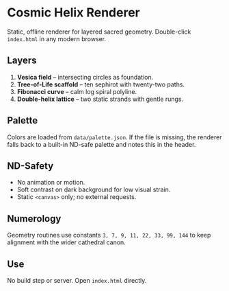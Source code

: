 # Cosmic Helix Renderer

Static, offline renderer for layered sacred geometry. Double-click `index.html` in any modern browser.

## Layers
1. **Vesica field** – intersecting circles as foundation.
2. **Tree-of-Life scaffold** – ten sephirot with twenty-two paths.
3. **Fibonacci curve** – calm log spiral polyline.
4. **Double-helix lattice** – two static strands with gentle rungs.

## Palette
Colors are loaded from `data/palette.json`. If the file is missing, the renderer falls back to a built-in ND-safe palette and notes this in the header.

## ND-Safety
- No animation or motion.
- Soft contrast on dark background for low visual strain.
- Static `<canvas>` only; no external requests.

## Numerology
Geometry routines use constants `3, 7, 9, 11, 22, 33, 99, 144` to keep alignment with the wider cathedral canon.

## Use
No build step or server. Open `index.html` directly.
